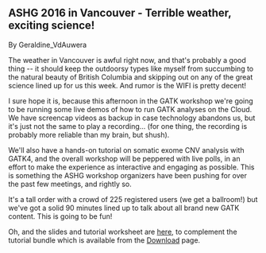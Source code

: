 ## ASHG 2016 in Vancouver - Terrible weather, exciting science!

By Geraldine_VdAuwera

<p>The weather in Vancouver is awful right now, and that's probably a good thing -- it should keep the outdoorsy types like myself from succumbing to the natural beauty of British Columbia and skipping out on any of the great science lined up for us this week. And rumor is the WIFI is pretty decent!</p>

<p>I sure hope it is, because this afternoon in the GATK workshop we're going to be running some live demos of how to run GATK analyses on the Cloud. We have screencap videos as backup in case technology abandons us, but it's just not the same to play a recording... (for one thing, the recording is probably more reliable than my brain, but shush).</p>

<p>We'll also have a hands-on tutorial on somatic exome CNV analysis with GATK4, and the overall workshop will be peppered with live polls, in an effort to make the experience as interactive and engaging as possible. This is something the ASHG workshop organizers have been pushing for over the past few meetings, and rightly so.</p>

<p>It's a tall order with a crowd of 225 registered users (we get a ballroom!) but we've got a solid 90 minutes lined up to talk about all brand new GATK content. This is going to be fun!</p>

<p>Oh, and the slides and tutorial worksheet are <a rel="nofollow" href="https://drive.google.com/drive/folders/0BwTg3aXzGxEDaWF4YndnTTVWNFE?usp=sharing">here</a>, to complement the tutorial bundle which is available from the <a rel="nofollow" href="https://software.broadinstitute.org/gatk/download/workshops">Download</a> page.</p>
